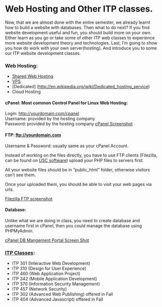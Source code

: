 Web Hosting and Other ITP classes.
============

Now, that we are almost done with the entire semester, we already learnt how to build a website with databases. Then what to do next? If you find website development useful and fun, you should build more on your own. Either learn as you go or take some of other ITP web classes to experience more website development theory and technologies. Last, I’m going to show you how do work with your own server(hosting). And introduce you to some our ITP website development classes.


### Web Hosting:
* [Shared Web Hosting](http://en.wikipedia.org/wiki/Shared_web_hosting_service) 
* [VPS](http://en.wikipedia.org/wiki/Virtual_private_server)
* [Dedicated] (http://en.wikipedia.org/wiki/Dedicated_hosting_service)
* Cloud Hosting

#### cPanel: Most common Control Panel for Linux Web Hosting:  
Login: http://yourdomain.com/cpanel  
Username: provided by the hosting company  
Password: provided by the hosting company 
[cPanel Screenshot](http://usc.yuanbowang.com/images/cPanel_Full_Screen_Shot.png)

#### FTP: ftp://yourdomain.com
Username & Password: usually same as your cPanel Account.  

Instead of working on the files directly, you have to use FTP clients (Filezilla, can be found on [USC software](http://software.usc.edu)) upload your PHP files to servers first.

All your website files should be in “public_html” folder, otherwise visitors can’t see them.

Once your uploaded them, you should be able to visit your web pages via urls.

[Filezilla FTP screenshot](http://usc.yuanbowang.com/images/Filezilla_Screenshot.png)

#### Database:
Unlike what we are doing in class, you need to create database and username first in cPanel, then you could manage the database using PHPMyAdmin.

[cPanel DB Mangement Portal Screen Shot](http://usc.yuanbowang.com/images/cPanel_DB_Management_Screen_Shot.png)

### [ITP Classes](http://web-app.usc.edu/soc/20141/itp):
* ITP 301 (Interactive Web Development)
* ITP 310 (Design for User Experience)
* ITP 460 (Web Application Project)
* ITP 342 (Mobile Application Development)
* ITP 370 (Information Security Management)
* ITP 457 (Network Security)
* ITP 302 (Advanced Web Publishing) offered in Fall
* ITP 404 (Advanced Javascript) offered in Fall
